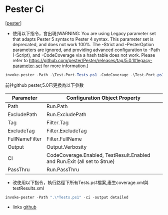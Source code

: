 # Pester Ci

[[pester]]

- 使用以下指令，會出現(WARNING: You are using Legacy parameter set that adapts Pester 5 syntax to Pester 4 syntax. This parameter set is deprecated, and does not work 100%. The -Strict and 
-PesterOption parameters are ignored, and providing advanced configuration to -Path (-Script), and -CodeCoverage via a hash table does not work. Please refer to
https://github.com/pester/Pester/releases/tag/5.0.1#legacy-parameter-set for more information.)

```powershell
invoke-pester -Path .\Test-Port.Tests.ps1 -CodeCoverage .\Test-Port.ps1  
```
前往github pester,5.0已更換為以下參數

|Parameter|Configuration Object Property|
|--|--|
|Path|Run.Path|
|ExcludePath |Run.ExcludePath|
|Tag |Filter.Tag|
|ExcludeTag |Filter.ExcludeTag|
|FullNameFilter |Filter.FullName|
|Output |Output.Verbosity|
|CI |CodeCoverage.Enabled, TestResult.Enabled and Run.Exit (all set to $true)|
PassThru |Run.PassThru|

- 改使用以下指令，執行路徑下所有Tests.ps1檔案,產生coverage.xml與testResults.xml
```powershell
invoke-pester -Path ".\*Tests.ps1" -ci -output detailed
```
- links
[github](https://github.com/pester/Pester#simple-and-advanced-interface)

[//begin]: # "Autogenerated link references for markdown compatibility"
[pester]: pester.md "Pester"
[//end]: # "Autogenerated link references"